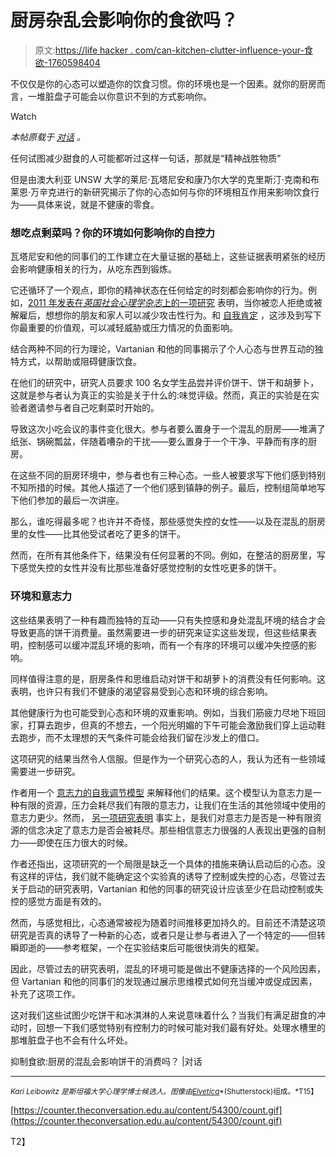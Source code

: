 # 厨房杂乱会影响你的食欲吗？

> 原文:[https://life hacker . com/can-kitchen-clutter-influence-your-食欲-1760598404](https://lifehacker.com/can-kitchen-clutter-influence-your-appetite-1760598404)

不仅仅是你的心态可以塑造你的饮食习惯。你的环境也是一个因素。就你的厨房而言，一堆脏盘子可能会以你意识不到的方式影响你。

Watch

*本帖原载于* [*对话*](https://theconversation.com/curbing-cravings-can-kitchen-chaos-influence-cookie-consumption-54300) *。*

任何试图减少甜食的人可能都听过这样一句话，那就是“精神战胜物质”

但是由澳大利亚 UNSW 大学的莱尼·瓦塔尼安和康乃尔大学的克里斯汀·克南和布莱恩·万辛克进行的新研究揭示了你的心态如何与你的环境相互作用来影响饮食行为——具体来说，就是不健康的零食。

### 想吃点剩菜吗？你的环境如何影响你的自控力

瓦塔尼安和他的同事们的工作建立在大量证据的基础上，这些证据表明紧张的经历会影响健康相关的行为，从吃东西到锻炼。

它还循环了一个观点，即你的精神状态在任何给定的时刻都会影响你的行为。例如，[2011 年发表在*英国社会心理学杂志*上的一项研究](http://onlinelibrary.wiley.com/doi/10.1348/014466605X90793/full) 表明，当你被恋人拒绝或被解雇后，想想你的朋友和家人可以减少攻击性行为。和 [自我肯定](https://ed.stanford.edu/sites/default/files/annurev-psych-psychology_of_change_final_e2.pdf) ，这涉及到写下你最重要的价值观，可以减轻威胁或压力情况的负面影响。

结合两种不同的行为理论，Vartanian 和他的同事揭示了个人心态与世界互动的独特方式，以帮助或阻碍健康饮食。

在他们的研究中，研究人员要求 100 名女学生品尝并评价饼干、饼干和胡萝卜，这就是参与者认为真正的实验是关于什么的:味觉评级。然而，真正的实验是在实验者邀请参与者自己吃剩菜时开始的。

导致这次小吃会议的事件变化很大。参与者要么置身于一个混乱的厨房——堆满了纸张、锅碗瓢盆，伴随着嘈杂的干扰——要么置身于一个干净、平静而有序的厨房。

在这些不同的厨房环境中，参与者也有三种心态。一些人被要求写下他们感到特别不知所措的时候。其他人描述了一个他们感到镇静的例子。最后，控制组简单地写下他们参加的最后一次讲座。

那么，谁吃得最多呢？也许并不奇怪，那些感觉失控的女性——以及在混乱的厨房里的女性——比其他受试者吃了更多的饼干。

然而，在所有其他条件下，结果没有任何显著的不同。例如，在整洁的厨房里，写下感觉失控的女性并没有比那些准备好感觉控制的女性吃更多的饼干。

### **环境和意志力**

这些结果表明了一种有趣而独特的互动——只有失控感和身处混乱环境的结合才会导致更高的饼干消费量。虽然需要进一步的研究来证实这些发现，但这些结果表明，控制感可以缓冲混乱环境的影响，而有一个有序的环境可以缓冲失控感的影响。

同样值得注意的是，厨房条件和思维启动对饼干和胡萝卜的消费没有任何影响。这表明，也许只有我们不健康的渴望容易受到心态和环境的综合影响。

其他健康行为也可能受到心态和环境的双重影响。例如，当我们筋疲力尽地下班回家，打算去跑步，但真的不想去，一个阳光明媚的下午可能会激励我们穿上运动鞋去跑步，而不太理想的天气条件可能会给我们留在沙发上的借口。

这项研究的结果当然令人信服。但是作为一个研究心态的人，我认为还有一些领域需要进一步研究。

作者用一个 [意志力的自我调节模型](http://search.proquest.com/docview/848853389?pq-origsite=gscholar) 来解释他们的结果。这个模型认为意志力是一种有限的资源，压力会耗尽我们有限的意志力，让我们在生活的其他领域中使用的意志力更少。然而， [另一项研究表明](http://gregorywalton-stanford.weebly.com/uploads/4/9/4/4/49448111/jobwaltonberneckerdweck_2013.pdf) 事实上，是我们对意志力是否是一种有限资源的信念决定了意志力是否会被耗尽。那些相信意志力很强的人表现出更强的自制力——即使在压力很大的时候。

作者还指出，这项研究的一个局限是缺乏一个具体的措施来确认启动后的心态。没有这样的评估，我们就不能确定这个实验真的诱导了控制或失控的心态，尽管过去关于启动的研究表明，Vartanian 和他的同事的研究设计应该至少在启动控制或失控的感觉方面是有效的。

然而，与感觉相比，心态通常被视为随着时间推移更加持久的。目前还不清楚这项研究是否真的诱导了一种新的心态，或者只是让参与者进入了一个特定的——但转瞬即逝的——参考框架，一个在实验结束后可能很快消失的框架。

因此，尽管过去的研究表明，混乱的环境可能是做出不健康选择的一个风险因素，但 Vartanian 和他的同事们的发现通过展示思维模式如何充当缓冲或促成因素，补充了这项工作。

这对我们这些试图少吃饼干和冰淇淋的人来说意味着什么？当我们有满足甜食的冲动时，回想一下我们感觉特别有控制力的时候可能对我们最有好处。处理水槽里的那堆脏盘子也不会有什么坏处。

抑制食欲:厨房的混乱会影响饼干的消费吗？ |对话

* * *

<small>*Kari Leibowitz 是斯坦福大学心理学博士候选人。图像由*</small>[<small>*Elvetica*</small>](http://www.shutterstock.com/pic-215338024/stock-vector-kitchen-with-furniture-and-long-shadows-flat-style-vector-illustration.html?src=pp-photo-361808066-eLNqZz8ALrgCFN1mqtSr7A-4&ws=1)<small>*(Shutterstock)组成。*T15】</small>

[https://counter.theconversation.edu.au/content/54300/count.gif](https://counter.theconversation.edu.au/content/54300/count.gif)

T2】